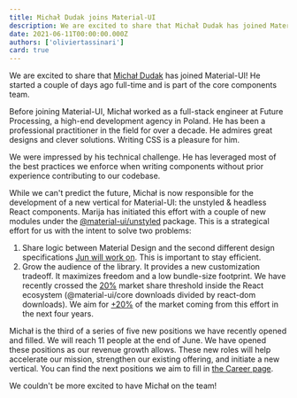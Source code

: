 ```yaml
---
title: Michał Dudak joins Material-UI
description: We are excited to share that Michał Dudak has joined Material-UI.
date: 2021-06-11T00:00:00.000Z
authors: ['oliviertassinari']
card: true
---
```


We are excited to share that [Michał Dudak](https://twitter.com/michaldudak) has joined Material-UI!
He started a couple of days ago full-time and is part of the core components team.

Before joining Material-UI, Michał worked as a full-stack engineer at Future Processing, a high-end development agency in Poland.
He has been a professional practitioner in the field for over a decade.
He admires great designs and clever solutions.
Writing CSS is a pleasure for him.

We were impressed by his technical challenge.
He has leveraged most of the best practices we enforce when writing components without prior experience contributing to our codebase.

While we can't predict the future, Michał is now responsible for the development of a new vertical for Material-UI: the unstyled & headless React components.
Marija has initiated this effort with a couple of new modules under the [@material-ui/unstyled](https://unpkg.com/browse/@material-ui/unstyled@next/) package.
This is a strategical effort for us with the intent to solve two problems:

1. Share logic between Material Design and the second different design specifications [Jun will work on](/blog/siriwat-kunaporn-joining/). This is important to stay efficient.
2. Grow the audience of the library. It provides a new customization tradeoff. It maximizes freedom and a low bundle-size footprint. We have recently crossed the [20%](https://docs.google.com/spreadsheets/d/1l5j3Xjtvm9XZtmb4ulLiWElQaXSlZlyCWT5ONrQMpBo/edit#gid=0) market share threshold inside the React ecosystem (@material-ui/core downloads divided by react-dom downloads). We aim for [+20%](https://npm-stat.com/charts.html?package=@angular/core,@angular/material,@angular/cdk) of the market coming from this effort in the next four years.

Michał is the third of a series of five new positions we have recently opened and filled.
We will reach 11 people at the end of June.
We have opened these positions as our revenue growth allows.
These new roles will help accelerate our mission, strengthen our existing offering, and initiate a new vertical.
You can find the next positions we aim to fill in [the Career page](https://material-ui.com/company/careers/#future-roles).

We couldn't be more excited to have Michał on the team!
